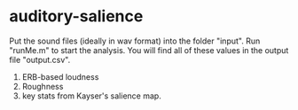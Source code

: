 # auditory-salience

Put the sound files (ideally in wav format) into the folder "input".
Run "runMe.m" to start the analysis.
You will find all of these values in the output file "output.csv".
1. ERB-based loudness
2. Roughness
3. key stats from Kayser's salience map.

